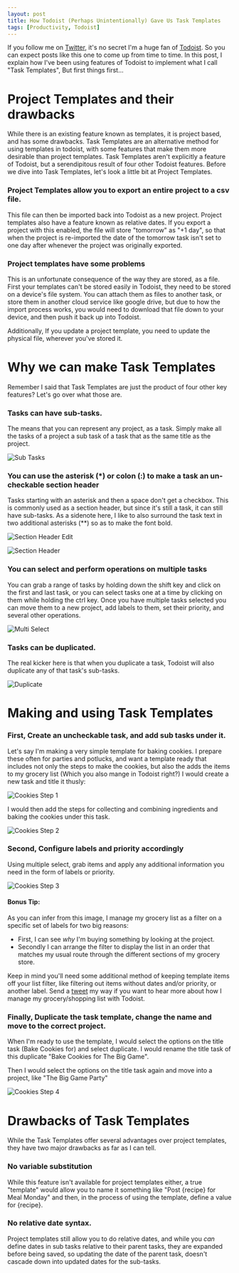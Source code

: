 ```yaml
---
layout: post
title: How Todoist (Perhaps Unintentionally) Gave Us Task Templates
tags: [Productivity, Todoist]
---
```


If you follow me on [Twitter](https://twitter.com/sam_ferree), it's no secret I'm a huge fan of [Todoist](https://todoist.com). So you can expect posts like this one to come up from time to time. In this post, I explain how I've been using features of Todoist to implement what I call "Task Templates", But first things first...

# Project Templates and their drawbacks

While there is an existing feature known as templates, it is project based, and has some drawbacks. Task Templates are an alternative method for using templates in todoist, with some features that make them more desirable than project templates. Task Templates aren't explicitly a feature of Todoist, but a serendipitous result of four other Todoist features. Before we dive into Task Templates, let's look a little bit at Project Templates.

### Project Templates allow you to export an entire project to a csv file.

This file can then be imported back into Todoist as a new project. Project templates also have a feature known as relative dates. If you export a project with this enabled, the file will store "tomorrow" as "+1 day", so that when the project is re-imported the date of the tomorrow task isn't set to one day after whenever the project was originally exported.

### Project templates have some problems

This is an unfortunate consequence of the way they are stored, as a file. First your templates can't be stored easily in Todoist, they need to be stored on a device's file system. You can attach them as files to another task, or store them in another cloud service like google drive, but due to how the import process works, you would need to download that file down to your device, and then push it back up into Todoist.

Additionally, If you update a project template, you need to update the physical file, wherever you've stored it. 

# Why we can make Task Templates

Remember I said that Task Templates are just the product of four other key features? Let's go over what those are.

### Tasks can have sub-tasks.

The means that you can represent any project, as a task. Simply make all the tasks of a project a sub task of a task that as the same title as the project.

![Sub Tasks][sub_tasks]

### You can use the asterisk (\*) or colon (:) to make a task an un-checkable section header

Tasks starting with an asterisk and then a space don't get a checkbox. This is commonly used as a section header, but since it's still a task, it can still have sub-tasks. As a sidenote here, I like to also surround the task text in two additional asterisks (\*\*) so as to make the font bold.

![Section Header Edit][section_header_edit]

![Section Header][section_header]

### You can select and perform operations on multiple tasks

You can grab a range of tasks by holding down the shift key and click on the first and last task, or you can select tasks one at a time by clicking on them while holding the ctrl key. Once you have multiple tasks selected you can move them to a new project, add labels to them, set their priority, and several other operations.

![Multi Select][multi_select]

### Tasks can be duplicated.

The real kicker here is that when you duplicate a task, Todoist will also duplicate any of that task's sub-tasks. 

![Duplicate][duplicate]

# Making and using Task Templates

### First, Create an uncheckable task, and add sub tasks under it.

Let's say I'm making a very simple template for baking cookies. I prepare these often for parties and potlucks, and want a template ready that includes not only the steps to make the cookies, but also the adds the items to my grocery list (Which you also mange in Todoist right?) I would create a new task and title it thusly:

![Cookies Step 1][cookies_step_1]

I would then add the steps for collecting and combining ingredients and baking the cookies under this task.

![Cookies Step 2][cookies_step_2]

### Second, Configure labels and priority accordingly

Using multiple select, grab items and apply any additional information you need in the form of labels or priority. 

![Cookies Step 3][cookies_step_3]

#### Bonus Tip:

As you can infer from this image, I manage my grocery list as a filter on a specific set of labels for two big reasons:

* First, I can see *why* I'm buying something by looking at the project.
* Secondly I can arrange the filter to display the list in an order that matches my usual route through the different sections of my grocery store.

Keep in mind you'll need some additional method of keeping template items off your list filter, like filtering out items without dates and/or priority, or another label. Send a [tweet](https://twitter.com/sam_ferree) my way if you want to hear more about how I manage my grocery/shopping list with Todoist.

### Finally, Duplicate the task template, change the name and move to the correct project.

When I'm ready to use the template, I would select the options on the title task (Bake Cookies for) and select duplicate. I would rename the title task of this duplicate "Bake Cookies for The Big Game".

Then I would select the options on the title task again and move into a project, like "The Big Game Party"

![Cookies Step 4][cookies_step_4]

# Drawbacks of Task Templates

While the Task Templates offer several advantages over project templates, they have two major drawbacks as far as I can tell.

### No variable substitution

While this feature isn't available for project templates either, a true "template" would allow you to name it something like "Post {recipe} for Meal Monday" and then, in the process of using the template, define a value for {recipe}. 

### No relative date syntax.

Project templates still allow you to do relative dates, and while you *can* define dates in sub tasks relative to their parent tasks, they are expanded before being saved, so updating the date of the parent task, doesn't cascade down into updated dates for the sub-tasks.

[sub_tasks]: /assets/img/2018/1/31/sub_tasks.png "A Task with Sub Tasks" 
[section_header]: /assets/img/2018/1/31/section_header.png "Creating a section header"
[section_header_edit]: /assets/img/2018/1/31/section_header_edit.png "An example of a section header"
[multi_select]: /assets/img/2018/1/31/multi_select.png "Selecting more than one task for editing"
[duplicate]: /assets/img/2018/1/31/duplicate.png "Duplicating a task"
[cookies_step_1]: /assets/img/2018/1/31/cookies_step_1.png "A cookie example, creating the template"
[cookies_step_2]: /assets/img/2018/1/31/cookies_step_2.png "A cookie exmaple, adding sub-tasks"
[cookies_step_3]: /assets/img/2018/1/31/cookies_step_3.png "A cookie example, configuring steps"
[cookies_step_4]: /assets/img/2018/1/31/cookies_step_4.png "A cookie example, duplication and project placement"

